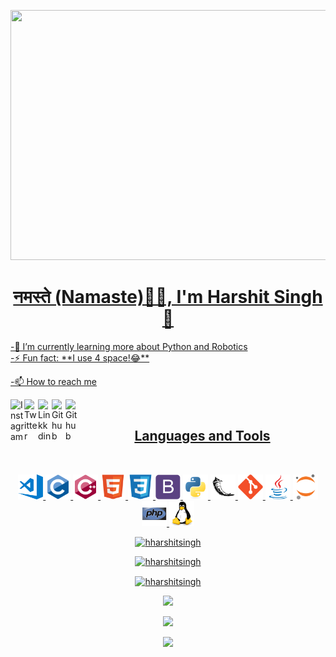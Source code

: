   
<p align="center">
  <a href="https://github.com/Hharshitsingh">
  <img src="https://media.tenor.com/images/b86f72bdb13ba513ee24177a27112c8f/tenor.gif" width="800" height="400" />
</p>

<h1 align="center"> नमस्ते (Namaste)🙏🏻, I'm Harshit Singh 👋 </h1>
<div>
-🌱 I’m currently learning more about Python and Robotics <br>
-⚡ Fun fact: **I use 4 space!😂** <br>
</div>

<p>-📫 How to reach me

<a href="https://instagram.com/realharshitsingh"><img align="left" alt="Instagram" width="22px" src="https://cdn.jsdelivr.net/npm/simple-icons@v3/icons/instagram.svg" />
<a href="https://twitter.com/realsinghharsh"><img align="left" alt="Twitter" width="22px" src="https://cdn.jsdelivr.net/npm/simple-icons@v3/icons/twitter.svg" />
<a href="https://www.linkedin.com/in/hharshitsingh"><img align="left" alt="Linkkdin" width="22px" src="https://cdn.jsdelivr.net/npm/simple-icons@v3/icons/linkedin.svg" />
<a href="https://github.com/Hharshitsingh"><img align="left" alt="Github" width="22px" src="https://cdn.jsdelivr.net/npm/simple-icons@v3/icons/github.svg" />
<a href="https://www.facebook.com/h8harshitsingh"><img align="left" alt="Github" width="22px" src="https://cdn.jsdelivr.net/npm/simple-icons@v3/icons/facebook.svg" />

</p>
<br>

<h2 align = "center">Languages and Tools</h2><br>
<p align="center">
  <a href="https://github.com/Hharshitsingh">
    <img src="https://raw.githubusercontent.com/github/explore/80688e429a7d4ef2fca1e82350fe8e3517d3494d/topics/visual-studio-code/visual-studio-code.png" alt=""VS Code width="40" height="40"/>
    <img src="https://github.com/devicons/devicon/blob/master/icons/c/c-original.svg" alt="C" width="40" height="40"/>
    <img src="https://github.com/devicons/devicon/blob/master/icons/cplusplus/cplusplus-original.svg" alt="C++" width="40" height="40"/>
    <img src="https://github.com/devicons/devicon/blob/master/icons/html5/html5-original.svg" alt="HTML" width="40" height="40"/>
    <img src="https://github.com/devicons/devicon/blob/master/icons/css3/css3-original.svg" alt="CSS" width="40" height="40"/>
    <img src="https://github.com/devicons/devicon/blob/master/icons/bootstrap/bootstrap-plain.svg" alt="Bootstrap" width="40" height="40"/>
    <img src="https://github.com/devicons/devicon/blob/master/icons/python/python-original.svg" alt="python" width="40" height="40"/>
    <img src="https://github.com/devicons/devicon/blob/master/icons/flask/flask-original.svg" alt="flask" width="40" height="40"/>
    <img src="https://github.com/devicons/devicon/blob/master/icons/git/git-original.svg" alt="python" width="40" height="40"/>
    <img src="https://github.com/devicons/devicon/blob/master/icons/java/java-original.svg" alt="python" width="40" height="40"/>
    <img src="https://github.com/devicons/devicon/blob/master/icons/jupyter/jupyter-original.svg" alt="jupyter" width="40" height="40"/>
    <img src="https://github.com/devicons/devicon/blob/master/icons/php/php-original.svg" alt="PHP" width="40" height="40"/>
    <img src="https://github.com/devicons/devicon/blob/master/icons/linux/linux-original.svg" alt="linux" width="40" height="40"/>

</p>
  
<p align="center"><a href="https://github.com/Hharshitsingh"><img src="https://komarev.com/ghpvc/?username=hharshitsingh&label=Profile%20views&color=0e75b6&style=flat" alt="hharshitsingh" /> </p>

<p align="center"> <a href="https://github.com/Hharshitsingh"><img src="https://github-profile-trophy.vercel.app/?username=hharshitsingh&title=Commit,Followers, PullRequest, Repositories&row=2&column=2&theme=juicyfresh&no-frame=true" alt="hharshitsingh" /></a> </p>

<p align = "center"><a href="https://github.com/Hharshitsingh"><img align="center" src="https://github-readme-streak-stats.herokuapp.com?user=hharshitsingh&theme=great-gatsby&border=DDDDDD&stroke=DDDD1C&ring=DD4812" alt="hharshitsingh" /></p>

<p align = "center">
  <a href="https://github.com/Hharshitsingh"><img src = "https://github-readme-stats.vercel.app/api?username=Hharshitsingh&&show_icons=true&hide_border=true&theme=great-gatsby&hide=stars,issues" >
</p>

<p align = "center">
  <a href="https://github.com/Hharshitsingh"><img src="https://github-readme-stats.vercel.app/api/top-langs/?username=Hharshitsingh&hide_border=true&theme=vision-friendly-dark&langs_count=10&layout=compact" />
</p>

<p align = "center">
  <a href="https://github.com/Hharshitsingh"><img src="https://github-readme-stats.vercel.app/api/wakatime?username=harshitsingh&theme=vision-friendly-dark"/>
</p>
